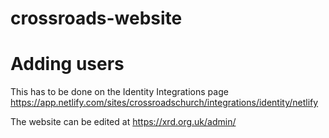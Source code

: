 # crossroads-website


# Adding users 

This has to be done on the Identity Integrations page
https://app.netlify.com/sites/crossroadschurch/integrations/identity/netlify


The website can be edited at https://xrd.org.uk/admin/

